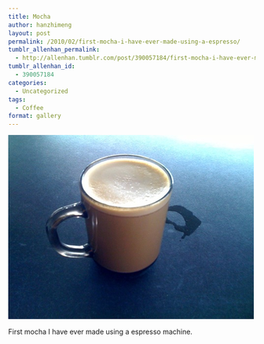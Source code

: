```yaml
---
title: Mocha
author: hanzhimeng
layout: post
permalink: /2010/02/first-mocha-i-have-ever-made-using-a-espresso/
tumblr_allenhan_permalink:
  - http://allenhan.tumblr.com/post/390057184/first-mocha-i-have-ever-made-using-a-espresso
tumblr_allenhan_id:
  - 390057184
categories:
  - Uncategorized
tags:
  - Coffee
format: gallery
---
```

[<img class="alignnone size-full wp-image-478" alt="tumblr_kxv600ahjC1qzkacto1_" src="/images/uploads/2013/03/tumblr_kxv600ahjC1qzkacto1_.jpg" width="500" height="375" />][1]

First mocha I have ever made using a espresso machine.

 [1]: /images/uploads/2013/03/tumblr_kxv600ahjC1qzkacto1_.jpg
